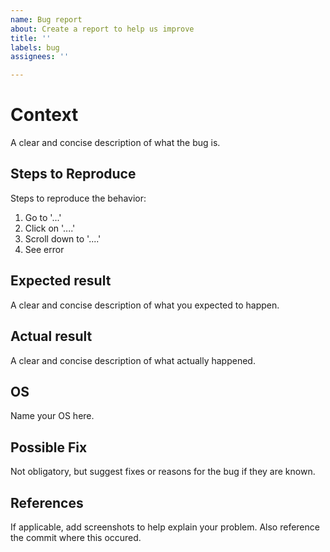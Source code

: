 ```yaml
---
name: Bug report
about: Create a report to help us improve
title: ''
labels: bug
assignees: ''

---
```


# Context
A clear and concise description of what the bug is.

## Steps to Reproduce
Steps to reproduce the behavior:
1. Go to '...'
2. Click on '....'
3. Scroll down to '....'
4. See error

## Expected result
A clear and concise description of what you expected to happen.

## Actual result
A clear and concise description of what actually happened.

## OS
Name your OS here.

## Possible Fix
Not obligatory, but suggest fixes or reasons for the bug if they are known.

## References
If applicable, add screenshots to help explain your problem.
Also reference the commit where this occured.
